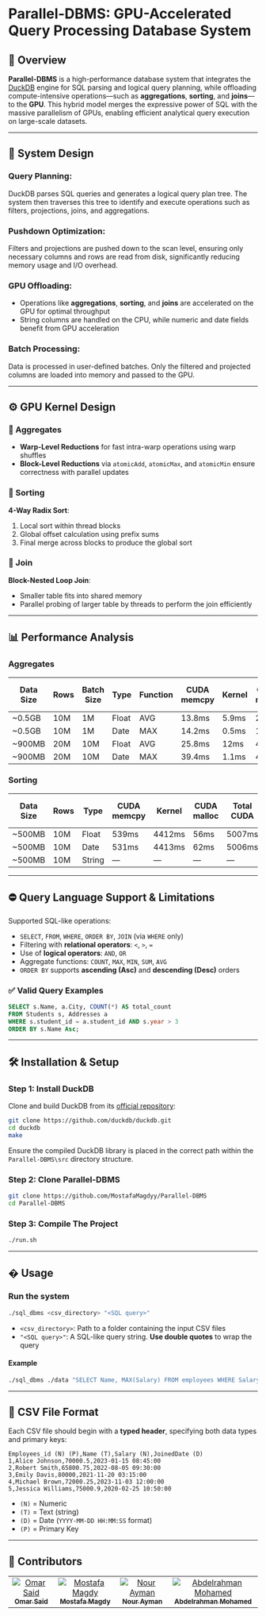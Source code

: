 # Parallel-DBMS: GPU-Accelerated Query Processing Database System

## 📘 Overview

**Parallel-DBMS** is a high-performance database system that integrates the [DuckDB](https://duckdb.org/) engine for SQL parsing and logical query planning, while offloading compute-intensive operations—such as **aggregations**, **sorting**, and **joins**—to the **GPU**. This hybrid model merges the expressive power of SQL with the massive parallelism of GPUs, enabling efficient analytical query execution on large-scale datasets.

---
## 🧠 System Design

### Query Planning:
DuckDB parses SQL queries and generates a logical query plan tree. The system then traverses this tree to identify and execute operations such as filters, projections, joins, and aggregations.

### Pushdown Optimization:
Filters and projections are pushed down to the scan level, ensuring only necessary columns and rows are read from disk, significantly reducing memory usage and I/O overhead.

### GPU Offloading:
- Operations like **aggregations**, **sorting**, and **joins** are accelerated on the GPU for optimal throughput
- String columns are handled on the CPU, while numeric and date fields benefit from GPU acceleration

### Batch Processing:
Data is processed in user-defined batches. Only the filtered and projected columns are loaded into memory and passed to the GPU.

---

## ⚙️ GPU Kernel Design

### 🔸 Aggregates
- **Warp-Level Reductions** for fast intra-warp operations using warp shuffles
- **Block-Level Reductions** via `atomicAdd`, `atomicMax`, and `atomicMin` ensure correctness with parallel updates

### 🔸 Sorting
**4-Way Radix Sort**:
1. Local sort within thread blocks
2. Global offset calculation using prefix sums
3. Final merge across blocks to produce the global sort

### 🔸 Join
**Block-Nested Loop Join**:
- Smaller table fits into shared memory
- Parallel probing of larger table by threads to perform the join efficiently

---

## 📊 Performance Analysis

### Aggregates

| Data Size | Rows  | Batch Size | Type  | Function | CUDA memcpy | Kernel  | CUDA malloc | Total CUDA | CPU only | Query Total Time |
|-----------|-------|------------|-------|----------|-------------|---------|-------------|------------|----------|------------------|
| ~0.5GB    | 10M   | 1M         | Float | AVG      | 13.8ms      | 5.9ms   | 22ms        | 41.7ms     | 96ms     | 12.2s            |
| ~0.5GB    | 10M   | 1M         | Date  | MAX      | 14.2ms      | 0.5ms   | 16ms        | 30.7ms     | 89ms     | 28s              |
| ~900MB    | 20M   | 10M        | Float | AVG      | 25.8ms      | 12ms    | 49ms        | 86.8ms     | 111ms    | 23.3s            |
| ~900MB    | 20M   | 10M        | Date  | MAX      | 39.4ms      | 1.1ms   | 40ms        | 81ms       | 166ms    | 57s              |

### Sorting

| Data Size | Rows  | Type   | CUDA memcpy | Kernel  | CUDA malloc | Total CUDA | CPU  | Query Total Time |
|-----------|-------|--------|-------------|---------|-------------|------------|------|------------------|
| ~500MB   | 10M   | Float  | 539ms       | 4412ms  | 56ms        | 5007ms     | 42s  | 300s             |
| ~500MB   | 10M   | Date   | 531ms       | 4413ms  | 62ms        | 5006ms     | 47s  | 306s             |
| ~500MB   | 10M   | String | —           | —       | —           | —          | 50s  | —                |

---

## ⛔️ Query Language Support & Limitations

Supported SQL-like operations:
- `SELECT`, `FROM`, `WHERE`, `ORDER BY`, `JOIN` (via `WHERE` only)
- Filtering with **relational operators**: `<`, `>`, `=`
- Use of **logical operators**: `AND`, `OR`
- Aggregate functions: `COUNT`, `MAX`, `MIN`, `SUM`, `AVG`
- `ORDER BY` supports **ascending (Asc)** and **descending (Desc)** orders

### ✅ Valid Query Examples

```sql
SELECT s.Name, a.City, COUNT(*) AS total_count
FROM Students s, Addresses a
WHERE s.student_id = a.student_id AND s.year > 3
ORDER BY s.Name Asc;
```

---

## 🛠️ Installation & Setup

### Step 1: Install DuckDB

Clone and build DuckDB from its [official repository](https://github.com/duckdb/duckdb):

```bash
git clone https://github.com/duckdb/duckdb.git
cd duckdb
make
```

Ensure the compiled DuckDB library is placed in the correct path within the `Parallel-DBMS\src` directory structure.

### Step 2: Clone Parallel-DBMS

```bash
git clone https://github.com/MostafaMagdyy/Parallel-DBMS
cd Parallel-DBMS
```

### Step 3: Compile The Project

```bash
./run.sh
```

---

## � Usage

### Run the system

```bash
./sql_dbms <csv_directory> "<SQL query>"
```

- `<csv_directory>`: Path to a folder containing the input CSV files
- `"<SQL query>"`: A SQL-like query string. **Use double quotes** to wrap the query

#### Example

```bash
./sql_dbms ./data "SELECT Name, MAX(Salary) FROM employees WHERE Salary > 70000 ORDER BY Name Asc"
```

---

## 📁 CSV File Format

Each CSV file should begin with a **typed header**, specifying both data types and primary keys:

```csv
Employees_id (N) (P),Name (T),Salary (N),JoinedDate (D)
1,Alice Johnson,70000.5,2023-01-15 08:45:00
2,Robert Smith,65800.75,2022-08-05 09:30:00
3,Emily Davis,80000,2021-11-20 03:15:00
4,Michael Brown,72000.25,2023-11-03 12:00:00
5,Jessica Williams,75000.9,2020-02-25 10:50:00
```

- `(N)` = Numeric
- `(T)` = Text (string)
- `(D)` = Date (`YYYY-MM-DD HH:MM:SS` format)
- `(P)` = Primary Key

---

## 🤝 Contributors <a name="contributors"></a>

<table>
  <tr>
    <td align="center">
      <a href="https://github.com/Omar-Said-4" target="_black">
        <img src="https://avatars.githubusercontent.com/u/87082462?v=4" alt="Omar Said"/>
        <br />
        <sub><b>Omar Said</b></sub>
      </a>
    </td>
    <td align="center">
      <a href="https://github.com/MostafaMagdyy" target="_black">
        <img src="https://avatars.githubusercontent.com/u/97239596?v=4" alt="Mostafa Magdy"/>
        <br />
        <sub><b>Mostafa Magdy</b></sub>
      </a>
    </td>
    <td align="center">
      <a href="https://github.com/nouraymanh" target="_black">
        <img src="https://avatars.githubusercontent.com/u/102790603?v=4" alt="Nour Ayman"/>
        <br />
        <sub><b>Nour Ayman</b></sub>
      </a>
    </td>
    <td align="center">
      <a href="https://github.com/3abqreno" target="_black">
        <img src="https://avatars.githubusercontent.com/u/102177769?v=4" alt="Abdelrahman Mohamed"/>
        <br />
        <sub><b>Abdelrahman Mohamed</b></sub>
      </a>
    </td>
  </tr>
</table>
